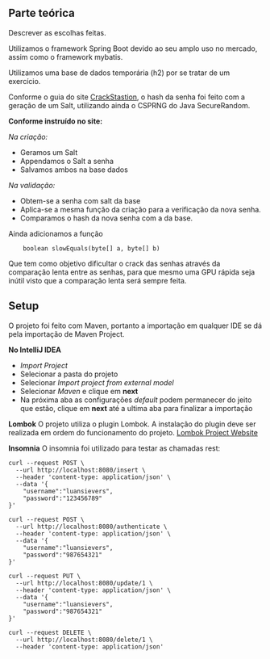 ## Parte teórica
Descrever as escolhas feitas.

Utilizamos o framework Spring Boot devido ao seu amplo uso no mercado, assim como o framework mybatis.

Utilizamos uma base de dados temporária (h2) por se tratar de um exercício.

Conforme o guia do site [CrackStastion](https://crackstation.net/hashing-security.htm), o hash da senha foi feito com a geração de um Salt, utilizando ainda o CSPRNG do Java SecureRandom.

**Conforme instruído no site:**

*Na criação:*
- Geramos um Salt
- Appendamos o Salt a senha
- Salvamos ambos na base dados

*Na validação:*
- Obtem-se a senha com salt da base
- Aplica-se a mesma função da criação para a verificação da nova senha.
- Comparamos o hash da nova senha com a da base.

Ainda adicionamos a função

        boolean slowEquals(byte[] a, byte[] b)

Que tem como objetivo dificultar o crack das senhas através da comparação lenta entre as senhas, para que mesmo uma GPU rápida seja inútil visto que a comparação lenta será sempre feita.


## Setup  
O projeto foi feito com Maven, portanto a importação em qualquer IDE se dá pela importação de Maven Project.  
  
**No IntelliJ IDEA**

 - *Import Project*
 - Selecionar a pasta do projeto
 - Selecionar *Import project from external model*
 - Selecionar *Maven* e clique em **next**
 - Na próxima aba as configurações *default* podem permanecer do jeito que estão, clique em **next** até a ultima aba para finalizar a importação

**Lombok**
O projeto utiliza o plugin Lombok. A instalação do plugin deve ser realizada em ordem do funcionamento do projeto.
[Lombok Project Website](https://projectlombok.org/) 

**Insomnia**
O insomnia foi utilizado para testar as chamadas rest:

    curl --request POST \
      --url http://localhost:8080/insert \
      --header 'content-type: application/json' \
      --data '{
    	"username":"luansievers",
    	"password":"123456789"
    }'
    
    curl --request POST \
      --url http://localhost:8080/authenticate \
      --header 'content-type: application/json' \
      --data '{
    	"username":"luansievers",
    	"password":"987654321"
    }'

    curl --request PUT \
      --url http://localhost:8080/update/1 \
      --header 'content-type: application/json' \
      --data '{
    	"username":"luansievers",
    	"password":"987654321"
    }'

    curl --request DELETE \
      --url http://localhost:8080/delete/1 \
      --header 'content-type: application/json'
